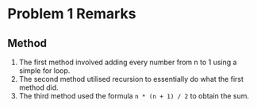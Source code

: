 # Problem 1 Remarks

## Method

1. The first method involved adding every number from n to 1 using a simple for loop.
2. The second method utilised recursion to essentially do what the first method did.
3. The third method used the formula `n * (n + 1) / 2` to obtain the sum.
